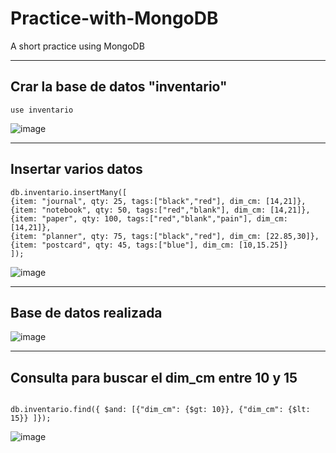 # Practice-with-MongoDB
A short practice using MongoDB

***

## Crar la base de datos "inventario"

~~~
use inventario
~~~

![image](https://github.com/Tebancedoo/Practice-with-MongoDB/assets/115185706/76bea586-22b5-489b-9ae4-4c3ff0f98993)

*** 

## Insertar varios datos

~~~
db.inventario.insertMany([
{item: "journal", qty: 25, tags:["black","red"], dim_cm: [14,21]},
{item: "notebook", qty: 50, tags:["red","blank"], dim_cm: [14,21]},
{item: "paper", qty: 100, tags:["red","blank","pain"], dim_cm: [14,21]},
{item: "planner", qty: 75, tags:["black","red"], dim_cm: [22.85,30]},
{item: "postcard", qty: 45, tags:["blue"], dim_cm: [10,15.25]}
]);
~~~

![image](https://github.com/Tebancedoo/Practice-with-MongoDB/assets/115185706/5081fad0-4033-417e-a6cb-2937d13d8f23)

***

## Base de datos realizada

![image](https://github.com/Tebancedoo/Practice-with-MongoDB/assets/115185706/5bf03b63-bc95-4a4b-b314-bd27924cd0a1)

***

## Consulta para buscar el dim_cm entre 10 y 15

~~~

db.inventario.find({ $and: [{"dim_cm": {$gt: 10}}, {"dim_cm": {$lt: 15}} ]});

~~~

![image](https://github.com/Tebancedoo/Practice-with-MongoDB/assets/115185706/2c24a8c8-c399-44d7-99f7-fefd10b31181)



